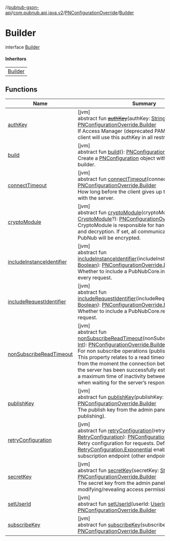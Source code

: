 //[pubnub-gson-api](../../../../index.md)/[com.pubnub.api.java.v2](../../index.md)/[PNConfigurationOverride](../index.md)/[Builder](index.md)

# Builder

interface [Builder](index.md)

#### Inheritors

| |
|---|
| [Builder](../../-p-n-configuration/-builder/index.md) |

## Functions

| Name | Summary |
|---|---|
| [authKey](auth-key.md) | [jvm]<br>abstract fun [~~authKey~~](auth-key.md)(authKey: [String](https://kotlinlang.org/api/latest/jvm/stdlib/kotlin/-string/index.html)): [PNConfigurationOverride.Builder](index.md)<br>If Access Manager (deprecated PAM v2) is utilized, client will use this authKey in all restricted requests. |
| [build](build.md) | [jvm]<br>abstract fun [build](build.md)(): [PNConfiguration](../../-p-n-configuration/index.md)<br>Create a [PNConfiguration](../../-p-n-configuration/index.md) object with values from this builder. |
| [connectTimeout](connect-timeout.md) | [jvm]<br>abstract fun [connectTimeout](connect-timeout.md)(connectTimeout: [Int](https://kotlinlang.org/api/latest/jvm/stdlib/kotlin/-int/index.html)): [PNConfigurationOverride.Builder](index.md)<br>How long before the client gives up trying to connect with the server. |
| [cryptoModule](crypto-module.md) | [jvm]<br>abstract fun [cryptoModule](crypto-module.md)(cryptoModule: [CryptoModule](../../../../../../pubnub-kotlin/pubnub-kotlin-core-api/pubnub-kotlin-core-api/com.pubnub.api.crypto/-crypto-module/index.md)?): [PNConfigurationOverride.Builder](index.md)<br>CryptoModule is responsible for handling encryption and decryption. If set, all communications to and from PubNub will be encrypted. |
| [includeInstanceIdentifier](include-instance-identifier.md) | [jvm]<br>abstract fun [includeInstanceIdentifier](include-instance-identifier.md)(includeInstanceIdentifier: [Boolean](https://kotlinlang.org/api/latest/jvm/stdlib/kotlin/-boolean/index.html)): [PNConfigurationOverride.Builder](index.md)<br>Whether to include a PubNubCore.instanceId with every request. |
| [includeRequestIdentifier](include-request-identifier.md) | [jvm]<br>abstract fun [includeRequestIdentifier](include-request-identifier.md)(includeRequestIdentifier: [Boolean](https://kotlinlang.org/api/latest/jvm/stdlib/kotlin/-boolean/index.html)): [PNConfigurationOverride.Builder](index.md)<br>Whether to include a PubNubCore.requestId with every request. |
| [nonSubscribeReadTimeout](non-subscribe-read-timeout.md) | [jvm]<br>abstract fun [nonSubscribeReadTimeout](non-subscribe-read-timeout.md)(nonSubscribeReadTimeout: [Int](https://kotlinlang.org/api/latest/jvm/stdlib/kotlin/-int/index.html)): [PNConfigurationOverride.Builder](index.md)<br>For non subscribe operations (publish, herenow, etc), This property relates to a read timeout that is applied from the moment the connection between a client and the server has been successfully established. It defines a maximum time of inactivity between two data packets when waiting for the server’s response. |
| [publishKey](publish-key.md) | [jvm]<br>abstract fun [publishKey](publish-key.md)(publishKey: [String](https://kotlinlang.org/api/latest/jvm/stdlib/kotlin/-string/index.html)): [PNConfigurationOverride.Builder](index.md)<br>The publish key from the admin panel (only required if publishing). |
| [retryConfiguration](retry-configuration.md) | [jvm]<br>abstract fun [retryConfiguration](retry-configuration.md)(retryConfiguration: [RetryConfiguration](../../../../../../pubnub-kotlin/pubnub-kotlin-core-api/pubnub-kotlin-core-api/com.pubnub.api.retry/-retry-configuration/index.md)): [PNConfigurationOverride.Builder](index.md)<br>Retry configuration for requests. Defaults to [RetryConfiguration.Exponential](../../../../../../pubnub-kotlin/pubnub-kotlin-core-api/pubnub-kotlin-core-api/com.pubnub.api.retry/-retry-configuration/-exponential/index.md) enabled only for subscription endpoint (other endpoints are excluded). |
| [secretKey](secret-key.md) | [jvm]<br>abstract fun [secretKey](secret-key.md)(secretKey: [String](https://kotlinlang.org/api/latest/jvm/stdlib/kotlin/-string/index.html)): [PNConfigurationOverride.Builder](index.md)<br>The secret key from the admin panel (only required for modifying/revealing access permissions). |
| [setUserId](set-user-id.md) | [jvm]<br>abstract fun [setUserId](set-user-id.md)(userId: [UserId](../../../../../../pubnub-kotlin/pubnub-kotlin-core-api/pubnub-kotlin-core-api/com.pubnub.api/-user-id/index.md)): [PNConfigurationOverride.Builder](index.md) |
| [subscribeKey](subscribe-key.md) | [jvm]<br>abstract fun [subscribeKey](subscribe-key.md)(subscribeKey: [String](https://kotlinlang.org/api/latest/jvm/stdlib/kotlin/-string/index.html)): [PNConfigurationOverride.Builder](index.md) |
